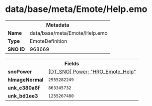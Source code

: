 <h1>data/base/meta/Emote/Help.emo</h1><table><tr><th colspan="100%">Metadata</th></tr><tr><td><b>Name</b></td><td>data/base/meta/Emote/Help.emo</td></tr><tr><td><b>Type</b></td><td>EmoteDefinition</td></tr><tr><td><b>SNO ID</b></td><td>968669</td></tr></table>

<table><tr><th colspan="100%">Fields</th></tr><tr><td><b>snoPower</b></td><td><a href="..\Power\HRO_Emote_Help.pow.md">[DT_SNO] Power: "HRO_Emote_Help"</a></td></tr><tr><td><b>hImageNormal</b></td><td><code>2955282249</code></td></tr><tr><td><b>unk_c380a6f</b></td><td><code>863345732</code></td></tr><tr><td><b>unk_bd1ee3</b></td><td><code>1255267480</code></td></tr></table>

